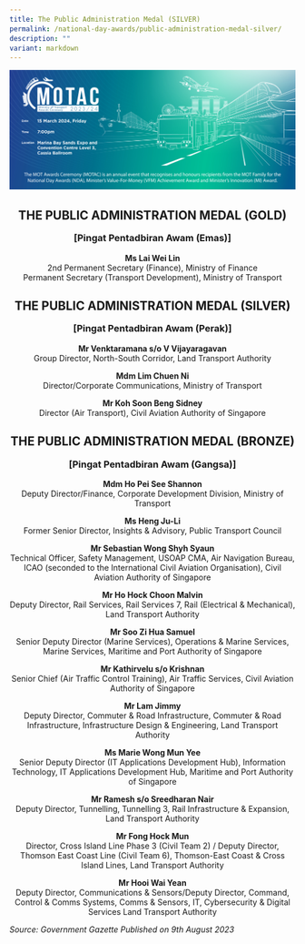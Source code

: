 ```yaml
---
title: The Public Administration Medal (SILVER)
permalink: /national-day-awards/public-administration-medal-silver/
description: ""
variant: markdown
---
```

![](/images/hero.png) 
   <center>
     <h2>THE PUBLIC ADMINISTRATION MEDAL (GOLD)</h2>
     <h3>[Pingat Pentadbiran Awam (Emas)]</h3>
   </center>
   <center>
     <p>
       <b>Ms Lai Wei Lin</b>
       <br>2nd Permanent Secretary (Finance), Ministry of Finance <br>Permanent Secretary (Transport Development), Ministry of Transport
     </p>
   </center>
   <center>
     <h2>THE PUBLIC ADMINISTRATION MEDAL (SILVER)</h2>
     <h3>[Pingat Pentadbiran Awam (Perak)]</h3>
   </center>
   <center>
     <p>
       <b>Mr Venktaramana s/o V Vijayaragavan</b>
       <br>Group Director, North-South Corridor, Land Transport Authority
     </p>
     <p>
       <b>Mdm Lim Chuen Ni</b>
       <br>Director/Corporate Communications, Ministry of Transport
     </p>
     <p>
       <b>Mr Koh Soon Beng Sidney</b>
       <br>Director (Air Transport), Civil Aviation Authority of Singapore
     </p>
   </center>
   <center>
     <h2>THE PUBLIC ADMINISTRATION MEDAL (BRONZE)</h2>
     <h3>[Pingat Pentadbiran Awam (Gangsa)]</h3>
   </center>
   <center>
     <p>
       <b>Mdm Ho Pei See Shannon</b>
       <br>Deputy Director/Finance, Corporate Development Division, Ministry of Transport
     </p>
     <p>
       <b>Ms Heng Ju-Li</b>
       <br>Former Senior Director, Insights &amp; Advisory, Public Transport Council
     </p>
     <p>
       <b>Mr Sebastian Wong Shyh Syaun</b>
       <br>Technical Officer, Safety Management, USOAP CMA, Air Navigation Bureau, ICAO (seconded to the International Civil Aviation Organisation), Civil Aviation Authority of Singapore
     </p>
     <p>
       <b>Mr Ho Hock Choon Malvin</b>
       <br>Deputy Director, Rail Services, Rail Services 7, Rail (Electrical &amp; Mechanical), Land Transport Authority
     </p>
     <p>
       <b>Mr Soo Zi Hua Samuel</b>
       <br>Senior Deputy Director (Marine Services), Operations &amp; Marine Services, Marine Services, Maritime and Port Authority of Singapore
     </p>
     <p>
       <b>Mr Kathirvelu s/o Krishnan</b>
       <br>Senior Chief (Air Traffic Control Training), Air Traffic Services, Civil Aviation Authority of Singapore
     </p>
     <p>
       <b>Mr Lam Jimmy</b>
       <br>Deputy Director, Commuter &amp; Road Infrastructure, Commuter &amp; Road Infrastructure, Infrastructure Design &amp; Engineering, Land Transport Authority
     </p>
     <p>
       <b>Ms Marie Wong Mun Yee</b>
       <br>Senior Deputy Director (IT Applications Development Hub), Information Technology, IT Applications Development Hub, Maritime and Port Authority of Singapore
     </p>
     <p>
       <b>Mr Ramesh s/o Sreedharan Nair</b>
       <br>Deputy Director, Tunnelling, Tunnelling 3, Rail Infrastructure &amp; Expansion, Land Transport Authority
     </p>
     <p>
       <b>Mr Fong Hock Mun</b>
       <br>Director, Cross Island Line Phase 3 (Civil Team 2) / Deputy Director, Thomson East Coast Line (Civil Team 6), Thomson-East Coast &amp; Cross Island Lines, Land Transport Authority
     </p>
     <p>
       <b>Mr Hooi Wai Yean</b>
       <br>Deputy Director, Communications &amp; Sensors/Deputy Director, Command, Control &amp; Comms Systems, Comms &amp; Sensors, IT, Cybersecurity &amp; Digital Services Land Transport Authority
     </p>
   </center>
	 
*Source: Government Gazette Published on 9th August 2023*



<style>
	h3{
	margin-top:0 !important;
	}
</style>
